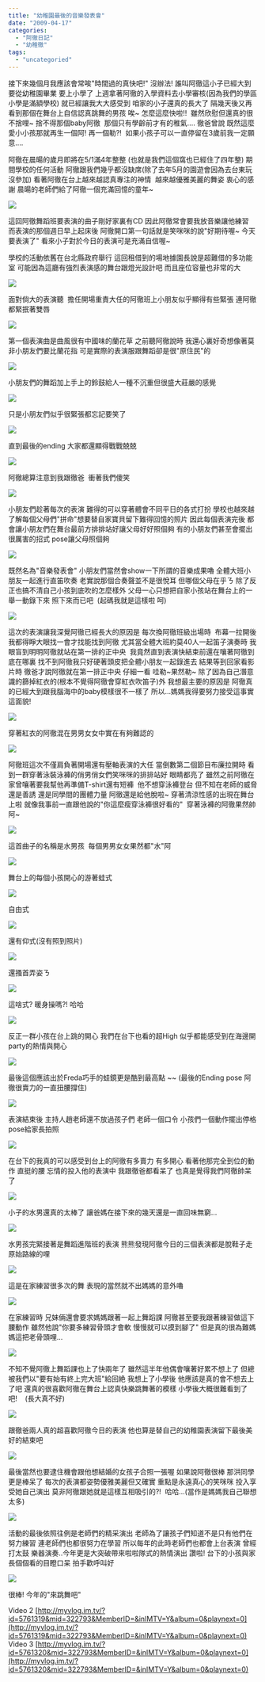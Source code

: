 ```yaml
---
title: "幼稚園最後的音樂發表會"
date: "2009-04-17"
categories: 
  - "阿徹日記"
  - "幼稚徹"
tags: 
  - "uncategoried"
---
```


接下來幾個月我應該會常唉"時間過的真快吧!" 沒辦法! 誰叫阿徹這小子已經大到要從幼稚園畢業 要上小學了 上週拿著阿徹的入學資料去小學審核(因為我們的學區小學是滿額學校) 就已經讓我大大感受到 咱家的小子還真的長大了 隔幾天後又再看到那個在舞台上自信認真跳舞的男孩 唉~ 怎麼這麼快啦!!  雖然欣慰但還真的很不捨哩~ 捨不得那個baby阿徹  那個只有學齡前才有的稚氣.... 徹爸曾說 既然這麼愛小小孩那就再生一個阿! 再一個勒?!  如果小孩子可以一直停留在3歲前我一定願意....

阿徹在晨暘的歲月即將在5/1滿4年整整 (也就是我們這個窩也已經住了四年整) 期間學校的任何活動 阿徹跟我們幾乎都沒缺席(除了去年5月的園遊會因為去台東玩沒參加) 看著阿徹在台上越來越認真專注的神情  越來越優雅美麗的舞姿 衷心的感謝 晨暘的老師們給了阿徹一個充滿回憶的童年~

![](images/3446057821_4c2ff6aba3.jpg)

這回阿徹舞蹈班要表演的曲子剛好家裏有CD 因此阿徹常會要我放音樂讓他練習 而表演的那個週日早上起床後 阿徹開口第一句話就是笑咪咪的說"好期待喔~ 今天要表演了" 看來小子對於今日的表演可是充滿自信喔~

學校的活動依舊在台北縣政府舉行 這回租借到的場地據園長說是超難借的多功能室 可能因為這廳有強烈表演感的舞台跟燈光設計吧 而且座位容量也非常的大

![](images/3446880974_d30a6a1caa.jpg)

面對倘大的表演聽  擔任開場重責大任的阿徹班上小朋友似乎顯得有些緊張 連阿徹都緊抿著雙唇

![](images/3446066367_f8ecf0a9b1.jpg)

第一個表演曲是曲風很有中國味的蘭花草 之前聽阿徹說時 我還心裏好奇想像著莫非小朋友們要比蘭花指 可是實際的表演服跟舞蹈卻是很"原住民"的

![](images/3446066105_2157795b89.jpg)

小朋友們的舞蹈加上手上的鈴鼓給人一種不沉重但很盛大莊嚴的感覺

![](images/3446065787_1158350835.jpg)

只是小朋友們似乎很緊張都忘記要笑了

![](images/3446879934_250bd84460.jpg)

直到最後的ending 大家都還顯得戰戰兢兢

![](images/3446065227_b38b88884a.jpg)

阿徹總算注意到我跟徹爸  衝著我們傻笑

![](images/3446879410_cc498cae6a.jpg)

小朋友們趁著每次的表演 難得的可以穿著體會不同平日的各式打扮 學校也越來越了解每個父母們"拼命"想要替自家寶貝留下難得回憶的照片 因此每個表演完後 都會讓小朋友們在舞台最前方排排站好讓父母好好照個夠 有的小朋友們甚至會擺出很厲害的招式 pose讓父母照個夠

![](images/3446879172_79efcc4be2.jpg)

既然名為"音樂發表會" 小朋友們當然會show一下所謂的音樂成果嚕 全體大班小朋友一起進行直笛吹奏 老實說那個合奏聲並不是很悅耳 但哪個父母在乎ㄋ 除了反正也搞不清自己小孩到底吹的怎麼樣外 父母一心只想把自家小孩站在舞台上的一舉一動錄下來 照下來而已吧  (起碼我就是這樣啦 呵)

![](images/3446061463_148819a029.jpg)

這次的表演讓我深覺阿徹已經長大的原因是 每次換阿徹班級出場時  布幕一拉開後我都得睜大眼找一會才找能找到阿徹 尤其當全體大班約莫40人一起笛子演奏時 我眼盲到明明阿徹就站在第一排的正中央  我竟然直到表演快結束前還在嚷著阿徹到底在哪裏 找不到阿徹我只好硬著頭皮把全體小朋友一起錄進去 結果等到回家看影片時 徹爸才說阿徹就在第一排正中央 仔細一看 哇勒~果然勒~ 除了因為自己潛意識的篩掉紅衣的(根本不覺得阿徹會穿紅衣吹笛子)外 我想最主要的原因是 阿徹真的已經大到跟我腦海中的baby模樣很不一樣了 所以...媽媽我得要努力接受這事實 這面貌!

![](images/3446061101_db765125fa.jpg)

穿著紅衣的阿徹混在男男女女中實在有夠難認的

![](images/3446875280_c180d1d634.jpg)

阿徹班這次不僅肩負著開場還有壓軸表演的大任 當倒數第二個節目布廉拉開時 看到一群穿著泳裝泳褲的俏男俏女們笑咪咪的排排站好 眼睛都亮了 雖然之前阿徹在家曾嚷著要我幫他再準備T-shirt還有短褲  他不想穿泳褲登台 但不知在老師的威脅還是善誘 還是同學間的團體力量 阿徹還是給他脫啦~ 穿著清涼性感的出現在舞台上啦 就像我事前一直跟他說的"你這麼瘦穿泳褲很好看的"  穿著泳褲的阿徹果然帥阿~

![](images/3446058925_12cd8524a5.jpg)

這首曲子的名稱是水男孩  每個男男女女果然都"水"阿

![](images/3446873458_9df082a81d.jpg)

舞台上的每個小孩開心的游著蛙式

![](images/3446873268_bb39c73279.jpg)

自由式

![](images/3446872156_287af0106c.jpg)

還有仰式(沒有照到照片)

![](images/3446058359_4a08149807.jpg)

還搔首弄姿ㄋ

![](images/3446058265_de99acf730.jpg)

這啥式? 暖身操嗎?! 哈哈

![](images/3446872452_1c9b099e69.jpg)

反正一群小孩在台上跳的開心 我們在台下也看的超High 似乎都能感受到在海邊開party的熱情與開心

![](images/3446872922_d09c777dd8.jpg)

最後這個應該出於Freda巧手的蛙鏡更是酷到最高點 ~~ (最後的Ending pose 阿徹很賣力的一直扭腰撐住)

![](images/3446871888_89bc28335d.jpg)

表演結束後 主持人趙老師還不放過孩子們 老師一個口令 小孩們一個動作擺出停格pose給家長拍照

![](images/3446057019_e5c25c122f.jpg)

在台下的我真的可以感受到台上的阿徹有多賣力 有多開心 看著他那完全到位的動作 直挺的腰 忘情的投入他的表演中 我跟徹爸都看呆了 也真是覺得我們阿徹帥呆了

![](images/3446057195_d6077e6b7f.jpg)

小子的水男還真的太棒了 讓爸媽在接下來的幾天還是一直回味無窮...

![](images/3446870872_51c621189e.jpg)

水男孩完緊接著是舞蹈進階班的表演 熊熊發現阿徹今日的三個表演都是脫鞋子走原始路線的哩

![](images/3446055875_4e22723183.jpg)

這是在家練習很多次的舞 表現的當然就不出媽媽的意外嚕

![](images/3446055775_e61f74936c.jpg)

在家練習時 兄妹倆還會要求媽媽跟著一起上舞蹈課 阿徹甚至要我跟著練習做這下腰動作 雖然他說"你要多練習骨頭才會軟 慢慢就可以摸到腳了" 但是真的很為難媽媽這把老骨頭哩...

![](images/3446870142_67cda88557.jpg)

不知不覺阿徹上舞蹈課也上了快兩年了 雖然這半年他偶會嚷著好累不想上了 但總被我們以"要有始有終上完大班"給回絶 我想上了小學後 他應該是真的會不想去上了吧 還真的很喜歡阿徹在舞台上認真快樂跳舞著的模樣 小學後大概很難看到了吧!    (長大真不好)

![](images/3446055255_0c13d5ff36.jpg)

跟徹爸兩人真的超喜歡阿徹今日的表演 他也算是替自己的幼稚園表演留下最後美好的結束吧

![](images/3446054847_8e01b1667e.jpg)

最後當然也要逮住機會跟他想結婚的女孩子合照一張喔 如果說阿徹很棒 那洪同學更是棒呆了 每次的表演都姿勢優雅美麗但又確實 重點是永遠真心的笑咪咪 投入享受她自己演出 莫非阿徹跟她就是這樣互相吸引的?!  哈哈...(當作是媽媽我自己聯想太多)

![](images/3446869238_0365566abd.jpg)

活動的最後依照往例是老師們的精采演出 老師為了讓孩子們知道不是只有他們在努力練習 連老師們也都很努力在學習 所以每年的此時老師們也都會上台表演 曾經打太鼓 樂器演奏..今年更是大突破帶來啦啦隊式的熱情演出 讚啦! 台下的小孩與家長個個看的目瞪口呆 拍手歡呼叫好

![](images/3446054419_d4e541163c.jpg)

很棒! 今年的"來跳舞吧"

Video 2 [http://myvlog.im.tv/?id=5761319&mid=322793&MemberID=&inIMTV=Y&album=0&playnext=0](http://myvlog.im.tv/?id=5761319&mid=322793&MemberID=&inIMTV=Y&album=0&playnext=0) Video 3 [http://myvlog.im.tv/?id=5761320&mid=322793&MemberID=&inIMTV=Y&album=0&playnext=0](http://myvlog.im.tv/?id=5761320&mid=322793&MemberID=&inIMTV=Y&album=0&playnext=0)
